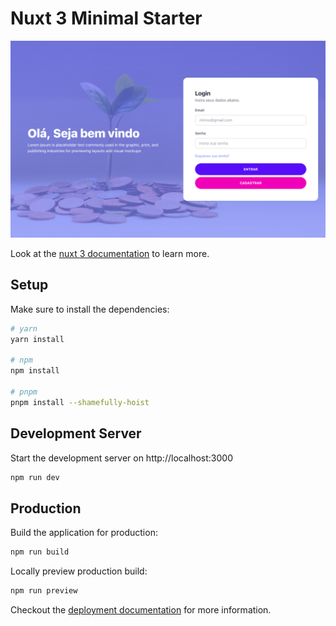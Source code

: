 # Nuxt 3 Minimal Starter

<p align="center">
  <a href="" rel="noopener">
 <img width=700px src="https://github.com/elionaimelo/zitrinos-nuxt/blob/master/assets/images/3a68a8b9-72fe-42a4-8197-314471000e4c.png?raw=true" alt="Zitrinos"></a>
</p>



Look at the [nuxt 3 documentation](https://v3.nuxtjs.org) to learn more.

## Setup

Make sure to install the dependencies:

```bash
# yarn
yarn install

# npm
npm install

# pnpm
pnpm install --shamefully-hoist
```

## Development Server

Start the development server on http://localhost:3000

```bash
npm run dev
```

## Production

Build the application for production:

```bash
npm run build
```

Locally preview production build:

```bash
npm run preview
```

Checkout the [deployment documentation](https://v3.nuxtjs.org/guide/deploy/presets) for more information.
